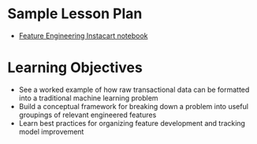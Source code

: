 # Sample Lesson Plan
- [Feature Engineering Instacart notebook](feature_engineering_instacart.ipynb)

# Learning Objectives

  * See a worked example of how raw transactional data can be formatted into a traditional machine learning problem
  * Build a conceptual framework for breaking down a problem into useful groupings of relevant engineered features
  * Learn best practices for organizing feature development and tracking model improvement
